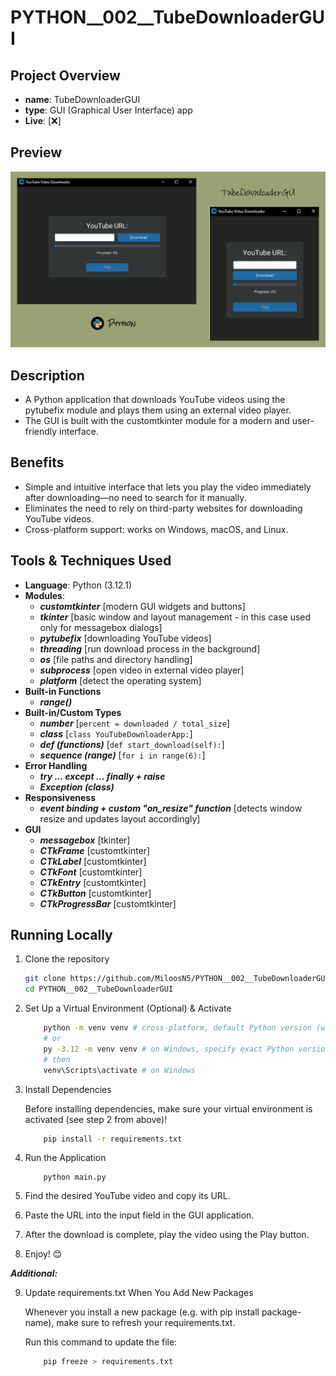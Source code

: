 # PYTHON__002__TubeDownloaderGUI

## Project Overview 
- **name**: TubeDownloaderGUI
- **type**: GUI (Graphical User Interface) app
- **Live**: [❌]

## Preview

<img src="./previews/preview_2.png">

## Description 
- A Python application that downloads YouTube videos using the pytubefix module and plays them using an external video player.
- The GUI is built with the customtkinter module for a modern and user-friendly interface.

## Benefits
- Simple and intuitive interface that lets you play the video immediately after downloading—no need to search for it manually.
- Eliminates the need to rely on third-party websites for downloading YouTube videos.
- Cross-platform support: works on Windows, macOS, and Linux.

## Tools & Techniques Used
- **Language**: Python (3.12.1)
- **Modules**:
    - ***customtkinter*** [modern GUI widgets and buttons]
    - ***tkinter*** [basic window and layout management - in this case used only for messagebox dialogs]
    - ***pytubefix*** [downloading YouTube videos]
    - ***threading*** [run download process in the background]
    - ***os*** [file paths and directory handling]
    - ***subprocess*** [open video in external video player]
    - ***platform*** [detect the operating system]
- **Built-in Functions**
    - ***range()*** 
- **Built-in/Custom Types**
    - ***number*** [```percent = downloaded / total_size```]
    - ***class*** [```class YouTubeDownloaderApp:```]
    - ***def (functions)*** [```def start_download(self):```]
    - ***sequence (range)*** [```for i in range(6):```]
- **Error Handling**
    - ***try ... except ... finally + raise***
    - ***Exception (class)***
- **Responsiveness**
    - ***<Configure> event binding + custom "on_resize" function*** [detects window resize and updates layout accordingly]
- **GUI**
    - ***messagebox*** [tkinter]
    - ***CTkFrame*** [customtkinter]
    - ***CTkLabel*** [customtkinter]
    - ***CTkFont*** [customtkinter]
    - ***CTkEntry*** [customtkinter]
    - ***CTkButton*** [customtkinter]
    - ***CTkProgressBar*** [customtkinter]
  
## Running Locally
1. Clone the repository

   ```bash
   git clone https://github.com/MiloosN5/PYTHON__002__TubeDownloaderGUI.git
   cd PYTHON__002__TubeDownloaderGUI
   
2. Set Up a Virtual Environment (Optional) & Activate
    ```bash
        python -m venv venv # cross-platform, default Python version (whichever is first in PATH)
        # or
        py -3.12 -m venv venv # on Windows, specify exact Python version
        # then 
        venv\Scripts\activate # on Windows
    ```
3. Install Dependencies

   Before installing dependencies, make sure your virtual environment is activated (see step 2 from above)!
    ```bash
        pip install -r requirements.txt
    ```
4. Run the Application
    ```
        python main.py
    ```
5. Find the desired YouTube video and copy its URL.
6. Paste the URL into the input field in the GUI application.
7. After the download is complete, play the video using the Play button.
8. Enjoy! 😊

***Additional:***

9. Update requirements.txt When You Add New Packages

    Whenever you install a new package (e.g. with pip install package-name), make sure to refresh your requirements.txt.

    Run this command to update the file:
    ```bash
        pip freeze > requirements.txt
    ```
